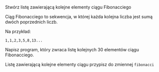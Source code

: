 Stwórz listę zawierającą kolejne elementy ciągu Fibonacciego

Ciąg Fibonacciego to sekwencja, w której każda kolejna liczba jest sumą dwóch poprzednich liczb.

Na przykład:

```
1,1,2,3,5,8,13...
```

Napisz program, który zwraca listę kolejnych 30 elementów ciągu Fibonacciego.

Listę zawierającą kolejne elementy ciągu przypisz do zmiennej `fibonacci`